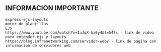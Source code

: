 ## INFORMACION IMPORTANTE

    express-ejs-layouts 
    motor de plantillas
    EJS
    https://www.youtube.com/watch?v=IaJqX-ba6y4&t=547s - link de video para entender ejs y layouts
    https://blog.infranetworking.com/servidor-web/ - link de pagina con informacion de servidores web
